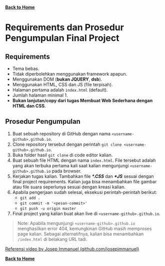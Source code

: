 [**Back to Home**](./../README.md)

# Requirements dan Prosedur Pengumpulan Final Project

## Requirements
- Tema bebas.
- Tidak diperbolehkan menggunakan framework apapun.
- Menggunakan DOM (**bukan JQUERY**, **dsb**).
- Menggunakan HTML, CSS dan JS (file terpisah).
- Halaman pertama adalah `index.html` (default).
- Jumlah halaman minimal 1.
- **Bukan lanjutan/copy dari tugas Membuat Web Sederhana dengan HTML dan CSS**.

## Prosedur Pengumpulan

1. Buat sebuah repository di GitHub dengan nama `<username-github>.github.io`.
1. Clone repository tersebut dengan perintah `git clone <username-github>.github.io`.
1. Buka folder hasil `git clone` di code editor kalian.
1. Buat sebuah file HTML dengan nama `index.html`. File tersebut adalah yang akan terbuka pertama kali saat kalian mengunjungi `<username-github>.github.io` pada browser.
1. Kerjakan tugas kalian. Tambahkan file ___*.CSS___ dan ___*JS___ sesuai dengan final project requirements. Kalian juga bisa menambahkan file gambar atau file suara seperlunya sesuai dengan kreasi kalian.
1. Apabila pengerjaan sudah selesai, eksekusi perintah-perintah berikut:
   - `git add .`
   - `git commit -m '<pesan-commit>'`
   - `git push -u origin master`
1. Final project yang kalian buat akan live di `<username-github>.github.io`.

> Note: Apabila mengunjungi `<username-github>.github.io` menghasilkan error 404, kemungkinan GitHub masih memproses page kalian. Sebagai alternatifnya, kalian bisa menambahkan `/index.html` di belakang URL tadi.

[Referensi video by Josep Immanuel (github.com/josepimmanuel)](https://www.loom.com/share/98a25b0950684297bc8d65463bb6d5cb)

[**Back to Home**](./../README.md)
